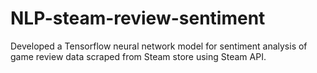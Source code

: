 # NLP-steam-review-sentiment
Developed a Tensorflow neural network model for sentiment analysis of game review data scraped from Steam store using Steam API.
